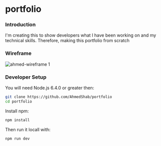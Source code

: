 # portfolio

### Introduction

I'm creating this to show developers what I have been working on and my technical skills. Therefore, making this portfolio from scratch

### Wireframe
![ahmed-wireframe 1](https://cloud.githubusercontent.com/assets/17146520/19028931/1dd12950-899e-11e6-9c8f-47ab40a454be.png)
### Developer Setup
You will need Node.js 6.4.0 or greater then:

```bash
git clone https://github.com/AhmedShab/portfolio
cd portfolio
```
Install npm:

```bash
npm install
```
Then run it locall with:

```bash
npm run dev
```
